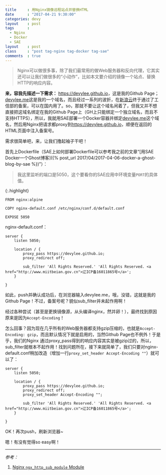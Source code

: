 ```yaml
---
title     : 用Nginx镜像远程站点并替换HTML
date      : "2017-04-21 9:30:00"
categories: devy
layout    : post
tags      : 
  - Nginx
  - Docker
  - SAE
layout    : post
class     : "post tag-nginx tag-docker tag-sae"
comments  : true
---
```


> Nginx可以做很多事，除了我们最常用的做Web服务器和反向代理，它其实还可以让我们做很多的“小动作”，比如本文要介绍的镜像一个站点、替换HTTP的响应内容。

<!--more-->

**来，容我先描述一下需求：** <https://devylee.github.io>，这是我的Github Page；[devylee.me](http://devylee.me)这是我的一个域名，而且经过一系列的波折，在[新浪云](http://sinacloud.com/)终于通过了工信部的备案，可以在国内用了。so，那就不要让这个域名闲着了，但我又并不想直接把这域名绑定在我的Github Page上（GH上只能绑定一个独立域名，而且不支持HTTPS），所以，我就用SAE部署一个Docker容器并绑定[devylee.me](http://devylee.me)这个域名，然后用Nginx把请求都proxy到<https://devylee.github.io>，顺便在返回的HTML页面中注入备案号。

需求很简单吧，来，让我们撸起袖子干吧！

首先上Dockerfile（SAE上如何部署Dockerfile可以参考我之前的文章“[用SAE Docker一个Ghost博客]({% post_url 2017/04/2017-04-06-docker-a-ghost-blog-by-sae %})”）：

> 我这里监听的端口是5050，这个要看你的SAE应用中环境变量`PORT`的具体值。

{:.highlight}
```docker
FROM nginx:alpine

COPY nginx-default.conf /etc/nginx/conf.d/default.conf

EXPOSE 5050

```

nginx-default.conf：

```nginx
server {
    listen 5050;

    location / {
        proxy_pass https://devylee.github.io;
        proxy_redirect off;

        sub_filter 'All Rights Reserved.' 'All Rights Reserved. <a href="http://www.miitbeian.gov.cn">辽ICP备16011865号</a>';
    }

}
```

如此，push并确认成功后，在浏览器输入devylee.me，哦，没错，这就是我的Github Page！不过，备案号呢？貌似sub_filter并未起作用啊！

经过各种尝试（甚至是更换镜像源，从头编译nginx，然并卵！），最终找到原因原来是因为`Accept-Encoding`！

怎么回事？因为现在几乎所有的Web服务器都支持gzip压缩的，也就是`Accept-Encoding: gzip`，而且默认情况下就是启用的，当然Github Page也不例外！于是乎，我们的Nginx
通过proxy_pass得到的响应内容其实是被gzip过的，所以，sub_filter就根本不起作用！找到问题所在，接下来就简单了，我们只要对nginx-default.conf稍加改造（增加一行`proxy_set_header Accept-Encoding ""`）就可以了：

```nginx
server {
    listen 5050;

    location / {
        proxy_pass https://devylee.github.io;
        proxy_redirect off;
        proxy_set_header Accept-Encoding "";

        sub_filter 'All Rights Reserved.' 'All Rights Reserved. <a href="http://www.miitbeian.gov.cn">辽ICP备16011865号</a>';
    }

}
```

OK！再次push，刷新浏览器~ 

嗯！有没有觉得so easy啊！

---

*参考：*

1. [Nginx `ngx_http_sub_module` Module](http://nginx.org/en/docs/http/ngx_http_sub_module.html)